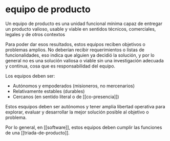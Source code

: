 # equipo de producto
Un equipo de producto es una unidad funcional mínima capaz de entregar un producto valioso, usable y viable en sentidos técnicos, comerciales, legales y de otros contextos

Para poder dar esos resultados, estos equipos reciben objetivos o problemas amplios. No deberían recibir requerimientos o listas de funcionalidades, eso indica que alguien ya decidió la solución, y por lo general no es una solución valiosa o viable sin una investigación adecuada y continua, cosa que es responsabilidad del equipo.

Los equipos deben ser:

- Autónomos y empoderados (misioneros, no mercenarios)
- Relativamente estables (durables)
- Cercanos (en sentido literal o de [[co-presencia]])

Estos esquipos deben ser autónomos y tener amplia libertad operativa para explorar, evaluar y desarrollar la mejor solución posible al objetivo o problema.

Por lo general, en [[software]], estos equipos deben cumplir las funciones de una [[triada-de-producto]].